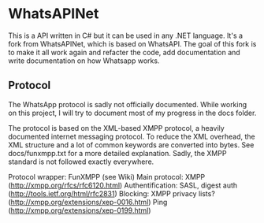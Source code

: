 WhatsAPINet
===========

This is a API written in C# but it can be used in any .NET language. It's a fork from WhatsAPINet, which is based on WhatsAPI.
The goal of this fork is to make it all work again and refacter the code, add documentation and write documentation
on how Whatsapp works.

## Protocol
The WhatsApp protocol is sadly not officially documented. While working on this project, I will try to document most of my progress in the docs folder.

The protocol is based on the XML-based XMPP protocol, a heavily documented internet messaging protocol. To reduce the XML overhead, the XML structure and a lot of common keywords are converted into bytes. See docs/funxmpp.txt for a more detailed explanation. Sadly, the XMPP standard is not followed exactly everywhere.

Protocol wrapper: FunXMPP (see Wiki)
Main protocol: XMPP (http://xmpp.org/rfcs/rfc6120.html)
Authentification: SASL, digest auth (http://tools.ietf.org/html/rfc2831)
Blocking: XMPP privacy lists? (http://xmpp.org/extensions/xep-0016.html)
Ping (http://xmpp.org/extensions/xep-0199.html)
